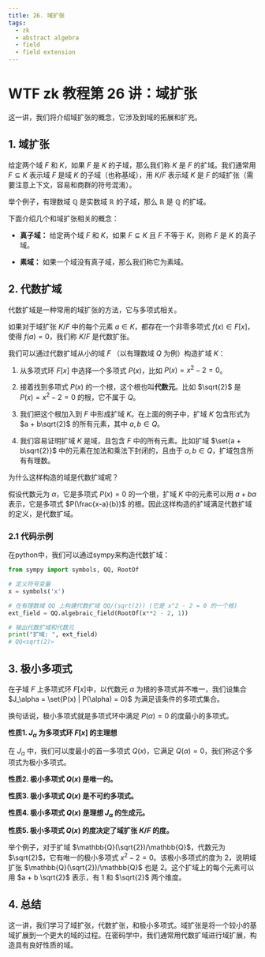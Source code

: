 ```yaml
---
title: 26. 域扩张
tags:
  - zk
  - abstract algebra
  - field
  - field extension
---
```


# WTF zk 教程第 26 讲：域扩张

这一讲，我们将介绍域扩张的概念，它涉及到域的拓展和扩充。

## 1. 域扩张

给定两个域 $F$ 和 $K$，如果 $F$ 是 $K$ 的子域，那么我们称 $K$ 是 $F$ 的扩域。我们通常用 $F \subseteq K$ 表示域 $F$ 是域 $K$ 的子域（也称基域），用 $K/F$ 表示域 $K$ 是 $F$ 的域扩张（需要注意上下文，容易和商群的符号混淆）。

举个例子，有理数域 $\mathbb{Q}$ 是实数域 $\mathbb{R}$ 的子域，那么 $\mathbb{R}$ 是 $\mathbb{Q}$ 的扩域。

下面介绍几个和域扩张相关的概念：

- **真子域：** 给定两个域 $F$ 和 $K$，如果 $F \subseteq K$ 且 $F$ 不等于 $K$，则称 $F$ 是 $K$ 的真子域。

- **素域：** 如果一个域没有真子域，那么我们称它为素域。

## 2. 代数扩域

代数扩域是一种常用的域扩张的方法，它与多项式相关。

如果对于域扩张 $K/F$ 中的每个元素 $a \in K$，都存在一个非零多项式 $f(x) \in F[x]$，使得 $f(a) = 0$，我们称 $K/F$ 是代数扩张。

我们可以通过代数扩域从小的域 $F$ （以有理数域 $Q$ 为例）构造扩域 $K$：

1. 从多项式环 $F[x]$ 中选择一个多项式 $P(x)$，比如 $P(x) = x^2 -2 = 0$。

2. 接着找到多项式 $P(x)$ 的一个根，这个根也叫**代数元**。比如 $\sqrt{2}$ 是 $P(x) = x^2 -2 = 0$ 的根，它不属于 $Q$。

3. 我们把这个根加入到 $F$ 中形成扩域 $K$。在上面的例子中，扩域 $K$ 包含形式为 $a + b\sqrt{2}$ 的所有元素，其中 $a, b \in Q$。

4. 我们容易证明扩域 $K$ 是域，且包含 $F$ 中的所有元素。比如扩域 $\set{a + b\sqrt{2}}$ 中的元素在加法和乘法下封闭的，且由于 $a,b \in Q$，扩域包含所有有理数。

为什么这样构造的域是代数扩域呢？

假设代数元为 $\alpha$，它是多项式 $P(x) = 0$ 的一个根，扩域 $K$ 中的元素可以用 $a + b\alpha$ 表示，它是多项式 $P(\frac{x-a}{b})$ 的根。因此这样构造的扩域满足代数扩域的定义，是代数扩域。

### 2.1 代码示例

在python中，我们可以通过sympy来构造代数扩域：

```python
from sympy import symbols, QQ, RootOf

# 定义符号变量
x = symbols('x')

# 在有理数域 QQ 上构建代数扩域 QQ/(sqrt(2)) (它是 x^2 - 2 = 0 的一个根)
ext_field = QQ.algebraic_field(RootOf(x**2 - 2, 1))

# 输出代数扩域和代数元
print("扩域: ", ext_field)
# QQ<sqrt(2)>
```

## 3. 极小多项式

在子域 $F$ 上多项式环 $F[x]$中，以代数元 $\alpha$ 为根的多项式并不唯一，我们设集合 $J_\alpha = \set{P(x) | P(\alpha) = 0}$ 为满足该条件的多项式集合。

换句话说，极小多项式就是多项式环中满足 $P(\alpha) = 0$ 的度最小的多项式。

**性质1. $J_\alpha$ 为多项式环 $F[x]$ 的主理想**

在 $J_\alpha$ 中，我们可以度最小的首一多项式 $Q(x)$，它满足 $Q(\alpha) = 0$，我们称这个多项式为极小多项式。

**性质2. 极小多项式 $Q(x)$ 是唯一的。**

**性质3. 极小多项式 $Q(x)$ 是不可约多项式。**

**性质4. 极小多项式 $Q(x)$ 是理想 $J_\alpha$ 的生成元。**

**性质5. 极小多项式 $Q(x)$ 的度决定了域扩张 $K/F$ 的度。**

举个例子，对于扩域 $\mathbb{Q}(\sqrt{2})/\mathbb{Q}$，代数元为 $\sqrt{2}$，它有唯一的极小多项式 $x^2 -2 = 0$。该极小多项式的度为 $2$，说明域扩张 $\mathbb{Q}(\sqrt{2})/\mathbb{Q}$ 也是 $2$。这个扩域上的每个元素可以用 $a + b \sqrt{2}$ 表示，有 $1$ 和 $\sqrt{2}$ 两个维度。

## 4. 总结

这一讲，我们学习了域扩张，代数扩张，和极小多项式。域扩张是将一个较小的基域扩展到一个更大的域的过程。在密码学中，我们通常用代数扩域进行域扩展，构造具有良好性质的域。